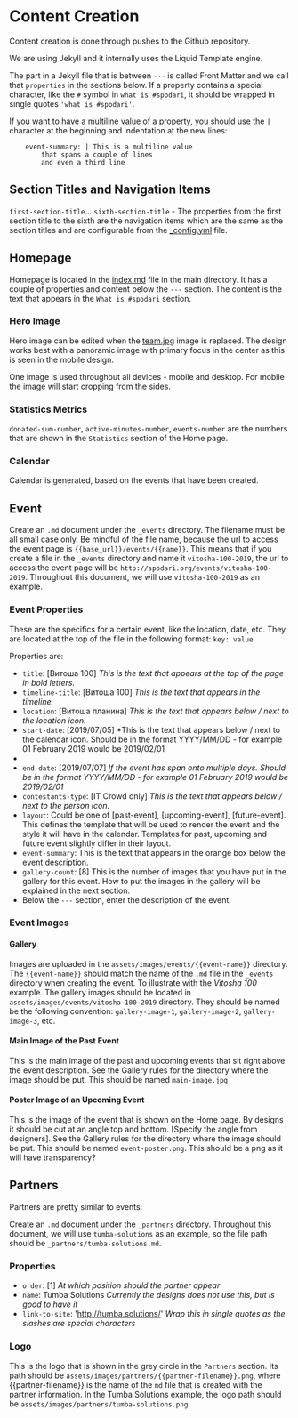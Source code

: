 # Content Creation

Content creation is done through pushes to the Github repository.

We are using Jekyll and it internally uses the Liquid Template engine. 

The part in a Jekyll file that is between `---` is called Front Matter and we call that `properties` in the sections below. If a property contains a special character, like the `#` symbol in `what is #spodari`, it should be wrapped in single quotes `'what is #spodari'`.

If you want to have a multiline value of a property, you should use the `|` character at the beginning and indentation at the new lines: 
```
	event-summary: | This is a multiline value
		that spans a couple of lines
		and even a third line
```

## Section Titles and Navigation Items

`first-section-title`... `sixth-section-title` - The properties from the first section title to the sixth are the navigation items which are the same as the section titles and are configurable from the [_config.yml](../_config.yml) file.

## Homepage

Homepage is located in the [index.md](../index.md) file in the main directory. It has a couple of properties and content below the `---` section. The content is the text that appears in the `What is #spodari` section.

### Hero Image

Hero image can be edited when the [team.jpg](../assets/images/team.jpg) image is replaced. The design works best with a panoramic image with primary focus in the center as this is seen in the mobile design.

One image is used throughout all devices - mobile and desktop. For mobile the image will start cropping from the sides.

### Statistics Metrics

`donated-sum-number`, `active-minutes-number`, `events-number` are the numbers that are shown in the `Statistics` section of the Home page.

### Calendar

Calendar is generated, based on the events that have been created.

## Event 

Create an `.md` document under the `_events` directory. The filename must be all small case only. Be mindful of the file name, because the url to access the event page is `{{base_url}}/events/{{name}}`. This means that if you create a file in the `_events` directory and name it `vitosha-100-2019`, the url to access the event page will be `http://spodari.org/events/vitosha-100-2019`. Throughout this document, we will use `vitosha-100-2019` as an example.

### Event Properties

These are the specifics for a certain event, like the location, date, etc. They are located at the top of the file in the following format: `key: value`.

Properties are:
* `title`: [Витоша 100] *This is the text that appears at the top of the page in bold letters.*
* `timeline-title`: [Витоша 100] *This is the text that appears in the timeline.*
* `location`: [Витоша планина] *This is the text that appears below / next to the location icon.*
* `start-date`: [2019/07/05] *This is the text that appears below / next to the calendar icon. Should be in the format YYYY/MM/DD - for example 01 February 2019 would be 2019/02/01
*
* `end-date`: [2019/07/07] *If the event has span onto multiple days. Should be in the format YYYY/MM/DD - for example 01 February 2019 would be 2019/02/01*
* `contestants-type`: [IT Crowd only] *This is the text that appears below / next to the person icon.*
* `layout`: Could be one of [past-event], [upcoming-event], [future-event]. This defines the template that will be used to render the event and the style it will have in the calendar. Templates for past, upcoming and future event slightly differ in their layout.
* `event-summary`: This is the text that appears in the orange box below the event description.
* `gallery-count`: [8] This is the number of images that you have put in the gallery for this event. How to put the images in the gallery will be explained in the next section.
* Below the `---` section, enter the description of the event.

### Event Images

#### Gallery

Images are uploaded in the `assets/images/events/{{event-name}}` directory. The `{{event-name}}` should match the name of the `.md` file in the `_events` directory when creating the event. To illustrate with the *Vitosha 100* example. The gallery images should be located in `assets/images/events/vitosha-100-2019` directory. They should be named be the following convention: `gallery-image-1`, `gallery-image-2`, `gallery-image-3`, etc. 

#### Main Image of the Past Event

This is the main image of the past and upcoming events that sit right above the event description. See the Gallery rules for the directory where the image should be put. This should be named `main-image.jpg`

#### Poster Image of an Upcoming Event

This is the image of the event that is shown on the Home page. By designs it should be cut at an angle top and bottom. [Specify the angle from designers]. See the Gallery rules for the directory where the image should be put. This should be named `event-poster.png`. This should be a png as it will have transparency?


## Partners

Partners are pretty similar to events:

Create an `.md` document under the `_partners` directory. Throughout this document, we will use `tumba-solutions` as an example, so the file path should be `_partners/tumba-solutions.md`.

### Properties

* `order`: [1] *At which position should the partner appear*
* `name`: Tumba Solutions *Currently the designs does not use this, but is good to have it*
* `link-to-site`: 'http://tumba.solutions/' *Wrap this in single quotes as the slashes are special characters*

### Logo 

This is the logo that is shown in the grey circle in the `Partners` section. Its path should be `assets/images/partners/{{partner-filename}}.png`, where {{partner-filename}} is the name of the `md` file that is created with the partner information. In the Tumba Solutions example, the logo path should be `assets/images/partners/tumba-solutions.png`

